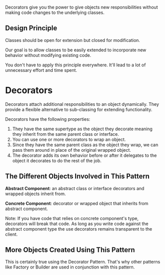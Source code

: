 Decorators give you the power to give objects new responsibilities without making code changes to the underlying classes.

## Design Principle

Classes should be open for extension but closed for modification.

Our goal is to allow classes to be easily extended to incorporate new behavior without modifying existing code.

You don't have to apply this principle everywhere. It'll lead to a lot of unnecessary effort and time spent.

# Decorators

Decorators attach additional responsibilities to an object dynamically. They provide a flexible alternative to sub-classing for extending functionality.

Decorators have the following properties:

1. They have the same supertype as the object they decorate meaning they inherit from the same parent class or interface.
2. You can use one or more decorators to wrap an object.
3. Since they have the same parent class as the object they wrap, we can pass them around in place of the original wrapped object.
4. The decorator adds its own behavior before or after it delegates to the object it decorates to do the rest of the job.

## The Different Objects Involved in This Pattern

**Abstract Component**: an abstract class or interface decorators and wrapped objects inherit from.

**Concrete Component**: decorator or wrapped object that inherits from abstract component.

Note: If you have code that relies on concrete component's type, decorators will break that code. As long as you write code against the abstract component type the use decorators remains transparent to the client.

## More Objects Created Using This Pattern

This is certainly true using the Decorator Pattern. That's why other patterns like Factory or Builder are used in conjunction with this pattern.

